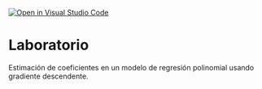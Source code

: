 [![Open in Visual Studio Code](https://classroom.github.com/assets/open-in-vscode-718a45dd9cf7e7f842a935f5ebbe5719a5e09af4491e668f4dbf3b35d5cca122.svg)](https://classroom.github.com/online_ide?assignment_repo_id=11140494&assignment_repo_type=AssignmentRepo)
# Laboratorio

Estimación de coeficientes en un modelo de regresión polinomial usando gradiente descendente.
